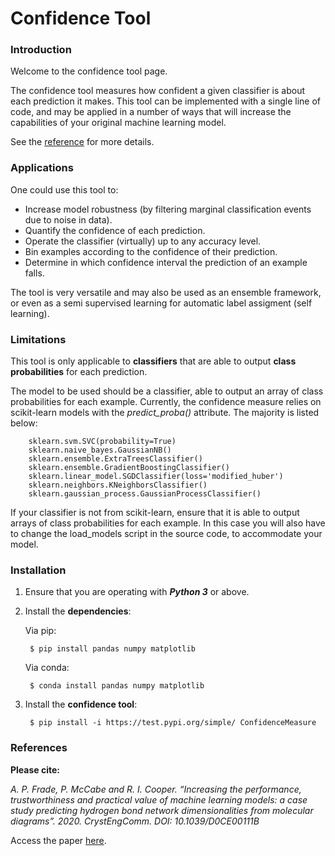 # Confidence Tool 

### Introduction  

Welcome to the confidence tool page.  

The confidence tool measures how confident a given classifier is about each prediction it makes. This tool can be implemented with a single line of code, and may be applied in a number of ways that will increase the capabilities of your original machine learning model.  

See the [reference](https://pubs.rsc.org/en/content/articlelanding/2020/ce/d0ce00111b#!divAbstract) for more details.

### Applications  

One could use this tool to:  
- Increase model robustness (by filtering marginal classification events due to noise in data).  
- Quantify the confidence of each prediction.  
- Operate the classifier (virtually) up to any accuracy level.   
- Bin examples according to the confidence of their prediction.  
- Determine in which confidence interval the prediction of an example falls.  

The tool is very versatile and may also be used as an ensemble framework, or even as a semi supervised learning for automatic label assigment (self learning).  

### Limitations  

This tool is only applicable to **classifiers** that are able to output **class probabilities** for each prediction.  

The model to be used should be a classifier, able to output an array of class probabilities for each example. Currently, the confidence measure relies on scikit-learn models with the *predict_proba()* attribute. The majority is listed below:

		sklearn.svm.SVC(probability=True)
		sklearn.naive_bayes.GaussianNB()
		sklearn.ensemble.ExtraTreesClassifier()
		sklearn.ensemble.GradientBoostingClassifier()
		sklearn.linear_model.SGDClassifier(loss='modified_huber')
		sklearn.neighbors.KNeighborsClassifier()
		sklearn.gaussian_process.GaussianProcessClassifier()
	
If your classifier is not from scikit-learn, ensure that it is able to output arrays of class probabilities for each example. In this case you will also have to change the load_models script in the source code, to accommodate your model.


### Installation   

1. Ensure that you are operating with ***Python 3*** or above.

2. Install the **dependencies**:  

	Via pip:  
	
	    $ pip install pandas numpy matplotlib

	Via conda:  
	
	    $ conda install pandas numpy matplotlib
	
3. Install the **confidence tool**:  

    	$ pip install -i https://test.pypi.org/simple/ ConfidenceMeasure


### References

**Please cite:**  

*A. P. Frade, P. McCabe and R. I. Cooper. “Increasing the performance, trustworthiness and practical value of machine learning models: a case study predicting hydrogen bond network dimensionalities from molecular diagrams”. 2020. CrystEngComm. DOI: 10.1039/D0CE00111B* 

Access the paper [here](https://pubs.rsc.org/en/content/articlelanding/2020/ce/d0ce00111b#!divAbstract).
